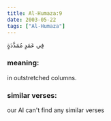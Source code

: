 ```yaml
---
title: Al-Humaza:9
date: 2003-05-22
tags: ["Al-Humaza"]
---
```

فِي عَمَدٍ مُمَدَّدَةٍ
### meaning: 
in outstretched columns.
### similar verses: 

our AI can't find any similar verses




